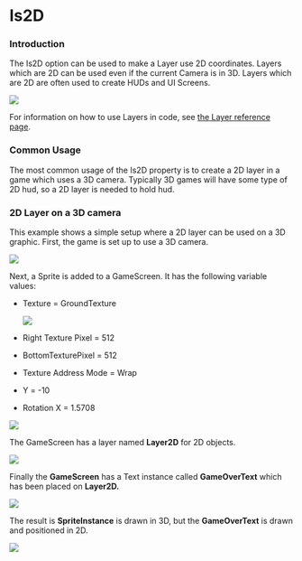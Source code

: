 # Is2D

### Introduction

The Is2D option can be used to make a Layer use 2D coordinates. Layers which are 2D can be used even if the current Camera is in 3D. Layers which are 2D are often used to create HUDs and UI Screens.

![](../../../../.gitbook/assets/2016-04-img\_572276954d277.png)

For information on how to use Layers in code, see [the Layer reference page](../../../../documentation/tools/glue-reference/objects/glue-reference-layer.md).

### Common Usage

The most common usage of the Is2D property is to create a 2D layer in a game which uses a 3D camera. Typically 3D games will have some type of 2D hud, so a 2D layer is needed to hold hud.

### 2D Layer on a 3D camera

This example shows a simple setup where a 2D layer can be used on a 3D graphic. First, the game is set up to use a 3D camera.

![](../../../../.gitbook/assets/2017-02-img\_58a1d6a552f4a.png)

Next, a Sprite is added to a GameScreen. It has the following variable values:

*   Texture = GroundTexture

    ![](../../../../.gitbook/assets/2017-02-img\_58a1d772cfa7e.png)
* Right Texture Pixel = 512
* BottomTexturePixel = 512
* Texture Address Mode = Wrap
* Y = -10
* Rotation X = 1.5708

![](../../../../.gitbook/assets/2017-02-img\_58a1d7a38142d.png)

The GameScreen has a layer named **Layer2D** for 2D objects.

![](../../../../.gitbook/assets/2017-02-img\_58a1d808956f8.png)

Finally the **GameScreen** has a Text instance called **GameOverText** which has been placed on **Layer2D.**

![](../../../../.gitbook/assets/2017-02-img\_58a1d84d86ed1.png)

The result is **SpriteInstance** is drawn in 3D, but the **GameOverText** is drawn and positioned in 2D.

![](../../../../.gitbook/assets/2017-02-img\_58a1d877b37d3.png)
